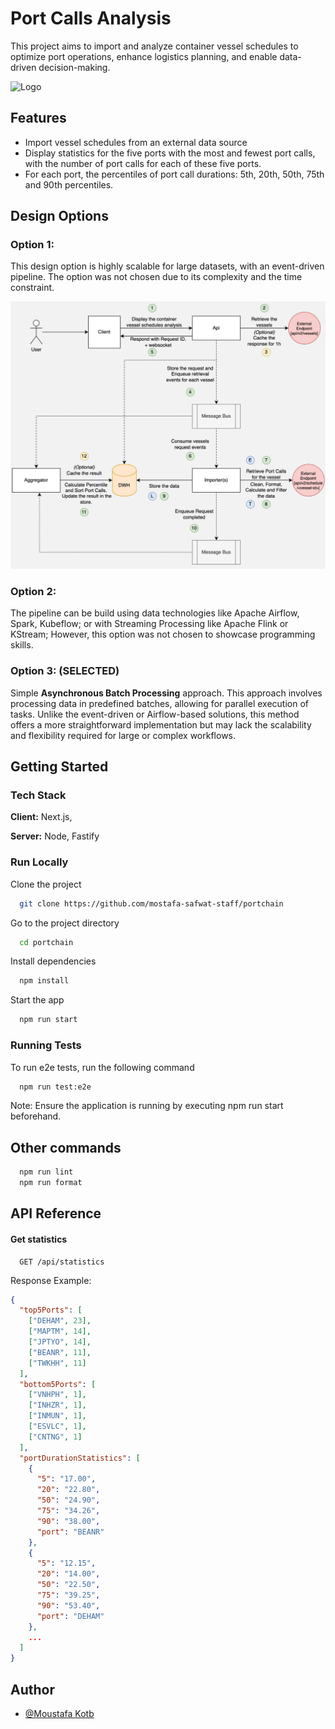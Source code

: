 # Port Calls Analysis

This project aims to import and analyze container vessel schedules to optimize port operations, enhance logistics planning, and enable data-driven decision-making.

![Logo](https://media.licdn.com/dms/image/v2/C4D1BAQHVN_6rVpFVWA/company-background_10000/company-background_10000/0/1583507372350/portchain_cover?e=2147483647&v=beta&t=ALkTQOZ8-GOuKxm-CC4LPczEGtde6eyUn8g5FhKuzxA)

## Features

-   Import vessel schedules from an external data source
-   Display statistics for the five ports with the most and fewest port calls, with the number of port calls for each of these five ports.
-   For each port, the percentiles of port call durations: 5th, 20th, 50th, 75th and 90th percentiles.

## Design Options

### Option 1:

This design option is highly scalable for large datasets, with an event-driven pipeline. The option was not chosen due to its complexity and the time constraint.

![Design Option 1](./docs/design-option-1.jpg)

### Option 2:

The pipeline can be build using data technologies like Apache Airflow, Spark, Kubeflow; or with Streaming Processing like Apache Flink or KStream; However, this option was not chosen to showcase programming skills.

### Option 3: (SELECTED)

Simple **Asynchronous Batch Processing** approach. This approach involves processing data in predefined batches, allowing for parallel execution of tasks. Unlike the event-driven or Airflow-based solutions, this method offers a more straightforward implementation but may lack the scalability and flexibility required for large or complex workflows.

## Getting Started

### Tech Stack

**Client:** Next.js, 

**Server:** Node, Fastify

### Run Locally

Clone the project

```bash
  git clone https://github.com/mostafa-safwat-staff/portchain
```

Go to the project directory

```bash
  cd portchain
```

Install dependencies

```bash
  npm install
```

Start the app

```bash
  npm run start
```

### Running Tests

To run e2e tests, run the following command

```bash
  npm run test:e2e
```

Note: Ensure the application is running by executing npm run start beforehand.


## Other commands

```bash
  npm run lint
  npm run format
```

## API Reference

#### Get statistics

```http
  GET /api/statistics
```

Response Example: 

```json
{
  "top5Ports": [
    ["DEHAM", 23],
    ["MAPTM", 14],
    ["JPTYO", 14],
    ["BEANR", 11],
    ["TWKHH", 11]
  ],
  "bottom5Ports": [
    ["VNHPH", 1],
    ["INHZR", 1],
    ["INMUN", 1],
    ["ESVLC", 1],
    ["CNTNG", 1]
  ],
  "portDurationStatistics": [
    {
      "5": "17.00",
      "20": "22.80",
      "50": "24.90",
      "75": "34.26",
      "90": "38.00",
      "port": "BEANR"
    },
    {
      "5": "12.15",
      "20": "14.00",
      "50": "22.50",
      "75": "39.25",
      "90": "53.40",
      "port": "DEHAM"
    },
    ...
  ]
}
```

## Author

-   [@Moustafa Kotb](https://www.linkedin.com/in/moustafase/)
